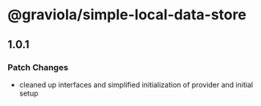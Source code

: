 # @graviola/simple-local-data-store

## 1.0.1

### Patch Changes

- cleaned up interfaces and simplified initialization of provider and initial setup
